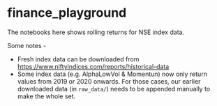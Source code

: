 # finance_playground

The notebooks here shows rolling returns for NSE index data.

Some notes -

- Fresh index data can be downloaded from https://www.niftyindices.com/reports/historical-data
- Some index data (e.g. AlphaLowVol & Momentun) now only return values from 2019 or 2020 onwards. For those cases, our earlier downloaded data (in `raw_data/`) needs to be appended manually to make the whole set.
